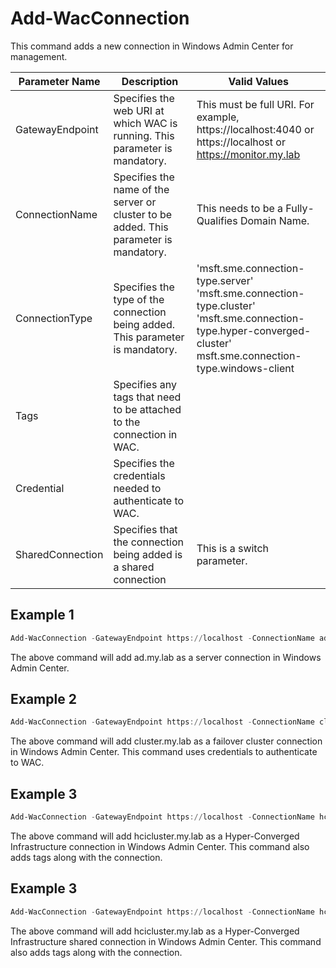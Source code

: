 # Add-WacConnection

This command adds a new connection in Windows Admin Center for management. 

| Parameter Name   | Description                                                  | Valid Values                                                 |
| ---------------- | ------------------------------------------------------------ | ------------------------------------------------------------ |
| GatewayEndpoint  | Specifies the web URI at which WAC is running. This parameter is mandatory. | This must be full URI. For example, https://localhost:4040 or https://localhost or https://monitor.my.lab |
| ConnectionName   | Specifies the name of the server or cluster to be added. This parameter is mandatory. | This needs to be a Fully-Qualifies Domain Name.              |
| ConnectionType   | Specifies the type of the connection being added. This parameter is mandatory. | 'msft.sme.connection-type.server'<br />'msft.sme.connection-type.cluster'<br />'msft.sme.connection-type.hyper-converged-cluster'<br />msft.sme.connection-type.windows-client |
| Tags             | Specifies any tags that need to be attached to the connection in WAC. |                                                              |
| Credential       | Specifies the credentials needed to authenticate to WAC.     |                                                              |
| SharedConnection | Specifies that the connection being added is a shared connection | This is a switch parameter.                                  |

## Example 1

```powershell
Add-WacConnection -GatewayEndpoint https://localhost -ConnectionName ad.my.lab -ConnectionType 'msft.sme.connection-type.server'
```

The above command will add ad.my.lab as a server connection in Windows Admin Center.

## Example 2

```powershell
Add-WacConnection -GatewayEndpoint https://localhost -ConnectionName cluster.my.lab -ConnectionType 'msft.sme.connection-type.cluster' -Credential (Get-Credential)
```

The above command will add cluster.my.lab as a failover cluster connection in Windows Admin Center. This command uses credentials to authenticate to WAC.

## Example 3

```powershell
Add-WacConnection -GatewayEndpoint https://localhost -ConnectionName hcicluster.my.lab -ConnectionType 'msft.sme.connection-type.hyper-converged-cluster' -Tags 'hci','s2d'
```

The above command will add hcicluster.my.lab as a Hyper-Converged Infrastructure connection in Windows Admin Center. This command also adds tags along with the connection.

## Example 3

```powershell
Add-WacConnection -GatewayEndpoint https://localhost -ConnectionName hcicluster.my.lab -ConnectionType 'msft.sme.connection-type.hyper-converged-cluster' -Tags 'hci','s2d' -SharedConnection
```

The above command will add hcicluster.my.lab as a Hyper-Converged Infrastructure shared connection in Windows Admin Center. This command also adds tags along with the connection.